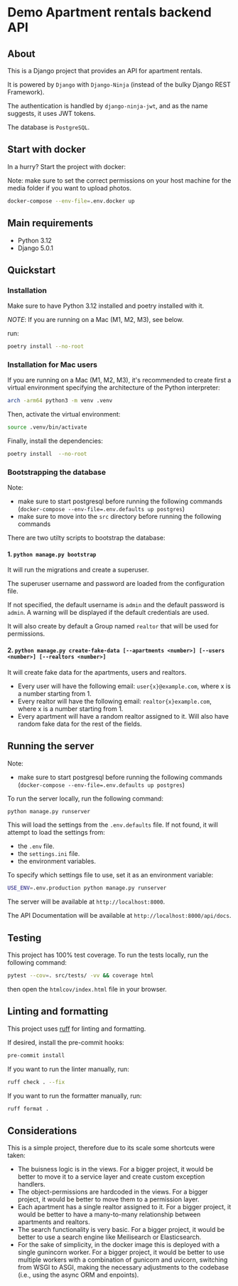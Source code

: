 # Demo Apartment rentals backend API

## About
This is a Django project that provides an API for apartment rentals.

It is powered by `Django` with `Django-Ninja` (instead of the bulky Django REST Framework).

The authentication is handled by `django-ninja-jwt`, and as the name suggests, it uses JWT tokens.

The database is `PostgreSQL`.

## Start with docker

In a hurry? Start the project with docker:

Note: make sure to set the correct permissions on your host machine for the media folder if you want to upload photos.

```bash
docker-compose --env-file=.env.docker up
```

## Main requirements
- Python 3.12
- Django 5.0.1

## Quickstart

### Installation
Make sure to have Python 3.12 installed and poetry installed with it.

*NOTE*: If you are running on a Mac (M1, M2, M3), see below.

run:

```bash 
poetry install --no-root
```

### Installation for Mac users
If you are running on a Mac (M1, M2, M3),
it's recommended to create first a virtual environment specifying the architecture of the Python interpreter:

```bash
arch -arm64 python3 -m venv .venv
```

Then, activate the virtual environment:

```bash
source .venv/bin/activate
```

Finally, install the dependencies:

```bash
poetry install  --no-root
```

### Bootstrapping the database

Note:
- make sure to start postgresql before running the following commands (`docker-compose --env-file=.env.defaults up postgres`)
- make sure to move into the `src` directory before running the following commands

There are two utilty scripts to bootstrap the database:

#### 1. `python manage.py bootstrap`

It will run the migrations and create a superuser.

The superuser username and password are loaded from the configuration file.

If not specified, the default username is `admin` and the default password is `admin`.
A warning will be displayed if the default credentials are used.

It will also create by default a Group named `realtor` that will be used for permissions.

#### 2. `python manage.py create-fake-data [--apartments <number>] [--users <number>] [--realtors <number>]`

It will create fake data for the apartments, users and realtors.
- Every user will have the following email: `user{x}@example.com`, where x is a number starting from 1.
- Every realtor will have the following email: `realtor{x}example.com`, where x is a number starting from 1.
- Every apartment will have a random realtor assigned to it. Will also have random fake data for the rest of the fields.

## Running the server

Note:
- make sure to start postgresql before running the following commands (`docker-compose --env-file=.env.defaults up postgres`)

To run the server locally, run the following command:

```bash
python manage.py runserver
```

This will load the settings from the `.env.defaults` file. If not found, it will attempt to load the settings from:
- the `.env` file.
- the `settings.ini` file.
- the environment variables.

To specify which settings file to use, set it as an environment variable:

```bash
USE_ENV=.env.production python manage.py runserver
```

The server will be available at `http://localhost:8000`.

The API Documentation will be available at `http://localhost:8000/api/docs`.

## Testing

This project has 100% test coverage.
To run the tests locally, run the following command:

```bash
pytest --cov=. src/tests/ -vv && coverage html
```

then open the `htmlcov/index.html` file in your browser.

## Linting and formatting

This project uses [ruff](https://docs.astral.sh/ruff/) for linting and formatting.

If desired, install the pre-commit hooks:

```bash
pre-commit install
```

If you want to run the linter manually, run:

```bash
ruff check . --fix
```

If you want to run the formatter manually, run:

```bash
ruff format .
```

## Considerations

This is a simple project, therefore due to its scale some shortcuts were taken:

- The buisness logic is in the views. For a bigger project, it would be better to move it to a service layer and create custom exception handlers.
- The object-permissions are hardcoded in the views. For a bigger project, it would be better to move them to a permission layer.
- Each apartment has a single realtor assigned to it. For a bigger project, it would be better to have a many-to-many relationship between apartments and realtors.
- The search functionality is very basic. For a bigger project, it would be better to use a search engine like Meilisearch or Elasticsearch.
- For the sake of simplicity, in the docker image this is deployed with a single gunincorn worker. For a bigger project, it would be better to use multiple workers with a combination of gunicorn and uvicorn, switching from WSGI to ASGI, making the necessary adjustments to the codebase (i.e., using the async ORM and enpoints).